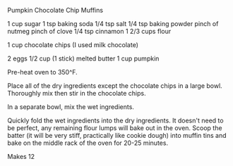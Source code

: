 Pumpkin Chocolate Chip Muffins

1 cup sugar
1 tsp baking soda
1/4 tsp salt
1/4 tsp baking powder
pinch of nutmeg
pinch of clove
1/4 tsp cinnamon
1 2/3 cups flour

1 cup chocolate chips (I used milk chocolate)

2 eggs
1/2 cup (1 stick) melted butter
1 cup pumpkin

Pre-heat oven to 350^F.

Place all of the dry ingredients except the chocolate chips in a large bowl. Thoroughly mix then stir in the chocolate chips.

In a separate bowl, mix the wet ingredients.

Quickly fold the wet ingredients into the dry ingredients. It doesn't need to be perfect, any remaining flour lumps will bake out in the oven. Scoop the batter (it will be very stiff, practically like cookie dough) into muffin tins and bake on the middle rack of the oven for 20-25 minutes.

Makes 12
